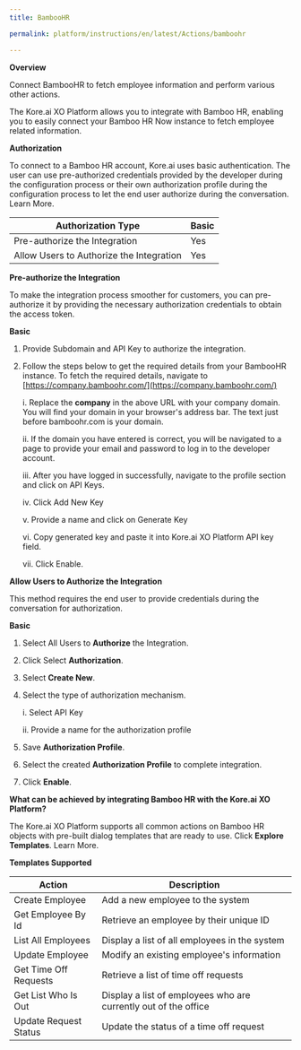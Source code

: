 ```yaml
---
title: BambooHR

permalink: platform/instructions/en/latest/Actions/bamboohr

---
```



<container>

**Overview**

Connect BambooHR to fetch employee information and perform various other actions.

The Kore.ai XO Platform allows you to integrate with Bamboo HR, enabling you to easily connect your Bamboo HR Now instance to fetch employee related information.

</container>

<container>

**Authorization**
 
To connect to a Bamboo HR account, Kore.ai uses basic authentication. The user can use pre-authorized credentials provided by the developer during the configuration process or their own authorization profile during the configuration process to let the end user authorize during the conversation. Learn More.
 
 
 |Authorization Type                      | Basic |
 |----------------------------------------|-------|
 |Pre-authorize the Integration           |  Yes  |
 |Allow Users to Authorize the Integration|  Yes  |


**Pre-authorize the Integration**
 
 To make the integration process smoother for customers, you can pre-authorize it by providing the necessary authorization credentials to obtain the access token.


 **Basic**
 
1. Provide Subdomain and API Key to authorize the integration.
 
2. Follow the steps below to get the required details from your BambooHR instance. To fetch the required details, navigate to [https://company.bamboohr.com/](https://company.bamboohr.com/)
 
    i.   Replace the **company** in the above URL with your company domain. You will find your domain in your browser's address bar. The text just before  bamboohr.com is your domain.

    ii.    If the domain you have entered is correct, you will be navigated to a page to provide your email and password to log in to the developer account. 
      
    iii.    After you have logged in successfully, navigate to the profile section and click on API Keys.
      
    iv.    Click Add New Key
       
    v.    Provide a name and click on Generate Key
      
    vi.    Copy generated key and paste it into Kore.ai XO Platform API key field.
      
    vii.    Click Enable.
 
 
**Allow Users to Authorize the Integration**
 
This method requires the end user to provide credentials during the conversation for authorization.
 
**Basic**
 
1. Select All Users to **Authorize** the Integration.
 
2. Click Select **Authorization**.
 
3. Select **Create New**.
 
4. Select the type of authorization mechanism.
 
    i. Select API Key
 
   ii. Provide a name for the authorization profile
 
5. Save **Authorization Profile**.
 
6. Select the created **Authorization Profile** to complete integration.
 
7. Click **Enable**.
 
 </container>
 
 <container>

**What can be achieved by integrating Bamboo HR with the Kore.ai XO Platform?**
 
 The Kore.ai XO Platform supports all common actions on Bamboo HR objects with pre-built dialog templates that are ready to use. Click **Explore Templates**. Learn More.
 
**Templates Supported**

| Action           | Description            |
|------------------|------------------------|
|Create Employee   |Add a new employee to the system|
|Get Employee By Id   |Retrieve an employee by their unique ID|
|List All Employees     |Display a list of all employees in the system|
|Update Employee   |Modify an existing employee's information|
|Get Time Off Requests|Retrieve a list of time off requests|
|Get List Who Is Out|Display a list of employees who are currently out of the office|
|Update Request Status    |Update the status of a time off request|

</container>

